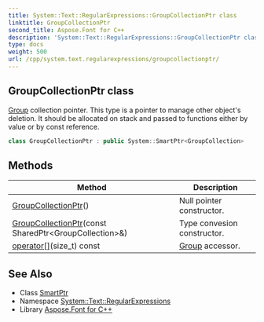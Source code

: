 ```yaml
---
title: System::Text::RegularExpressions::GroupCollectionPtr class
linktitle: GroupCollectionPtr
second_title: Aspose.Font for C++
description: 'System::Text::RegularExpressions::GroupCollectionPtr class. Group collection pointer. This type is a pointer to manage other object''s deletion. It should be allocated on stack and passed to functions either by value or by const reference in C++.'
type: docs
weight: 500
url: /cpp/system.text.regularexpressions/groupcollectionptr/
---
```

## GroupCollectionPtr class


[Group](../group/) collection pointer. This type is a pointer to manage other object's deletion. It should be allocated on stack and passed to functions either by value or by const reference.

```cpp
class GroupCollectionPtr : public System::SmartPtr<GroupCollection>
```

## Methods

| Method | Description |
| --- | --- |
| [GroupCollectionPtr](./groupcollectionptr/)() | Null pointer constructor. |
| [GroupCollectionPtr](./groupcollectionptr/)(const SharedPtr\<GroupCollection\>\&) | Type convesion constructor. |
| [operator[]](./operator[]/)(size_t) const | [Group](../group/) accessor. |
## See Also

* Class [SmartPtr](../../system/smartptr/)
* Namespace [System::Text::RegularExpressions](../)
* Library [Aspose.Font for C++](../../)
